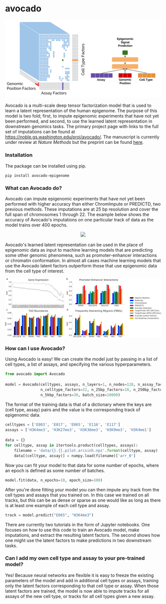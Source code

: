 # avocado

<p align="center">
	<img src="figures/Avocado-Schematic.png" width="650"/>
</p>

Avocado is a multi-scale deep tensor factorization model that is used to learn a latent representation of the human epigenome. The purpose of this model is two fold; first, to impute epigenomic experiments that have not yet been performed, and second, to use the learned latent representation in downstream genomics tasks. The primary project page with links to the full set of imputations can be found at https://noble.gs.washington.edu/proj/avocado/. The manuscript is currently under review at *Nature Methods* but the preprint can be found [here](https://www.biorxiv.org/content/early/2018/07/08/364976).

### Installation

The package can be installed using pip.

```
pip install avocado-epigenome
```

### What can Avocado do?

Avocado can impute epigenomic experiments that have not yet been performed with higher accuracy than either ChromImpute or PREDICTD, two previous methods. These imputations are at 25 bp resolution and cover the full span of chromosomes 1 through 22. The example below shows the accuracy of Avocado's imputations on one particular track of data as the model trains over 400 epochs.

<p align="center">
	<img src="figures/Avocado-Training.gif" width="750"/>
</p>

Avocado's learned latent representation can be used in the place of epigenomic data as input to machine learning models that are predicting some other genomic phenomena, such as promoter-enhancer interactions or chromatin conformation. In almost all cases machine learning models that use the Avocado latent factors outperform those that use epigenomic data from the cell type of interest.

<p align="center">
	<img src="figures/Avocado-tasks.png" width="900"/>
</p>

### How can I use Avocado?

Using Avocado is easy! We can create the model just by passing in a list of cell types, a list of assays, and specifying the various hyperparameters.

```python
from avocado import Avocado

model = Avocado(celltypes, assays, n_layers=1, n_nodes=128, n_assay_factors=24, 
				n_celltype_factors=32, n_25bp_factors=10, n_250bp_factors=20, 
				n_5kbp_factors=30, batch_size=10000)
```

The format of the training data is that of a dictionary where the keys are (cell type, assay) pairs and the value is the corresponding track of epigenomic data.


```python
celltypes = ['E003', 'E017', 'E065', 'E116', 'E117']
assays = ['H3K4me3', 'H3K27me3', 'H3K36me3', 'H3K9me3', 'H3K4me1']

data = {}
for celltype, assay in itertools.product(celltypes, assays):
    filename = 'data/{}.{}.pilot.arcsinh.npz'.format(celltype, assay)
    data[(celltype, assay)] = numpy.load(filename)['arr_0']
```

Now you can fit your model to that data for some number of epochs, where an epoch is defined as some number of batches.

```python
model.fit(data, n_epochs=10, epoch_size=100)
```

After you're done fitting your model you can then impute any track from the cell types and assays that you trained on. In this case we trained on all tracks, but this can be as dense or sparse as one would like as long as there is at least one example of each cell type and assay.

```python
track = model.predict("E065", "H3K4me3")
```

There are currently two tutorials in the form of Jupyter notebooks. One focuses on how to use this code to train an Avocado model, make imputations, and extract the resulting latent factors. The second shows how one might use the latent factors to make predictions in two downstream tasks. 

### Can I add my own cell type and assay to your pre-trained model?

Yes! Because neural networks are flexible it is easy to freeze the existing parameters of the model and add in additional cell types or assays, training only the latent factors corresponding to that cell type or assay. When those latent factors are trained, the model is now able to impute tracks for all assays of the new cell type, or tracks for all cell types given a new assay.

